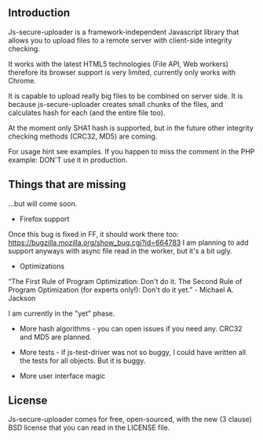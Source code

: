 ## Introduction ##

Js-secure-uploader is a framework-independent Javascript library that allows you to upload files to a remote server with client-side integrity checking.

It works with the latest HTML5 technologies (File API, Web workers) therefore its browser support is very limited, currently only works with Chrome.

It is capable to upload really big files to be combined on server side. It is because js-secure-uploader creates small chunks of the files, and calculates hash for each (and the entire file too).

At the moment only SHA1 hash is supported, but in the future other integrity checking methods (CRC32, MD5) are coming.

For usage hint see examples. If you happen to miss the comment in the PHP example: DON'T use it in production.

## Things that are missing ##

...but will come soon.

- Firefox support

Once this bug is fixed in FF, it should work there too: https://bugzilla.mozilla.org/show_bug.cgi?id=664783
I am planning to add support anyways with async file read in the worker, but it's a bit ugly.

- Optimizations

“The First Rule of Program Optimization: Don't do it. The Second Rule of Program Optimization (for experts only!): Don't do it yet.” - Michael A. Jackson

I am currently in the "yet" phase.

- More hash algorithms - you can open issues if you need any. CRC32 and MD5 are planned.

- More tests - if js-test-driver was not so buggy, I could have written all the tests for all objects. But it is buggy.

- More user interface magic

## License ##

Js-secure-uploader comes for free, open-sourced, with the new (3 clause) BSD license that you can read in the LICENSE file.